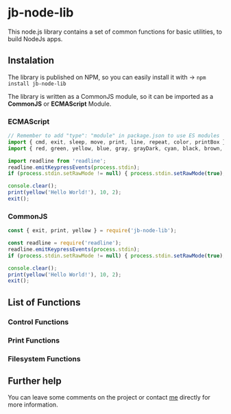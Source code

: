# jb-node-lib

This node.js library contains a set of common functions for basic utilities, to build NodeJs apps.

## Instalation
The library is published on NPM, so you can easily install it with → `npm install jb-node-lib`<br/>

The library is written as a CommonJS module, so it can be imported as a **CommonJS** or **ECMAScript** Module.

### ECMAScript
```javascript
// Remember to add "type": "module" in package.json to use ES modules
import { cmd, exit, sleep, move, print, line, repeat, color, printBox } from 'jb-node-lib';
import { red, green, yellow, blue, gray, grayDark, cyan, black, brown, white } from 'jb-node-lib';

import readline from 'readline';
readline.emitKeypressEvents(process.stdin);
if (process.stdin.setRawMode != null) { process.stdin.setRawMode(true); }

console.clear();
print(yellow('Hello World!'), 10, 2);
exit();
```

### CommonJS
```javascript
const { exit, print, yellow } = require('jb-node-lib');

const readline = require('readline');
readline.emitKeypressEvents(process.stdin);
if (process.stdin.setRawMode != null) { process.stdin.setRawMode(true); }

console.clear();
print(yellow('Hello World!'), 10, 2);
exit();
```


## List of Functions

### Control Functions

### Print Functions

### Filesystem Functions


## Further help
You can leave some comments on the project or contact [me](mailto:joel.barba.vidal@gmail.com) directly for more information.